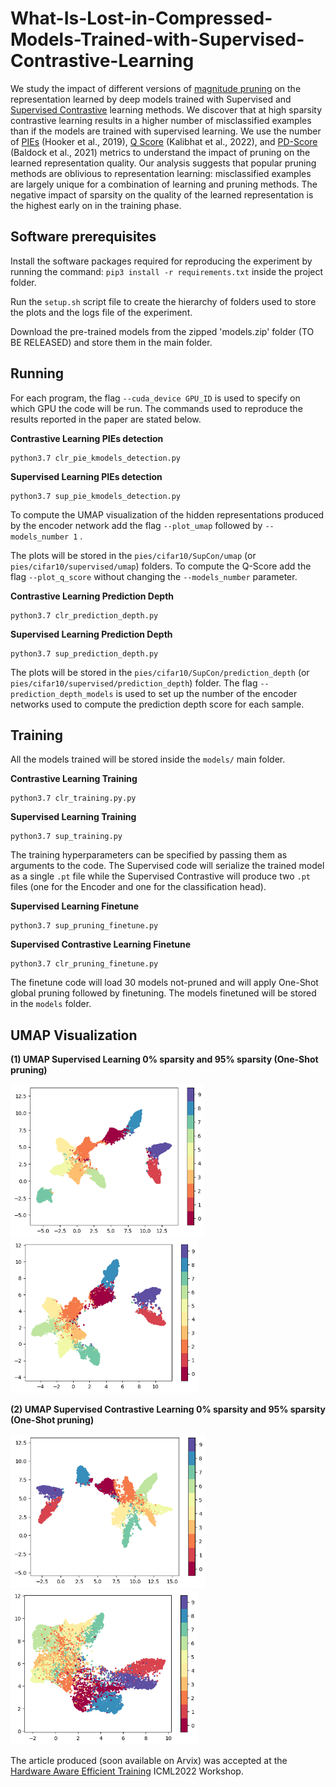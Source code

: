 # What-Is-Lost-in-Compressed-Models-Trained-with-Supervised-Contrastive-Learning

We study the impact of different versions of [magnitude pruning](https://arxiv.org/pdf/1710.01878.pdf) on the representation learned by deep models trained with Supervised and [Supervised Contrastive](https://arxiv.org/pdf/2004.11362.pdf) learning methods. We discover that at high sparsity contrastive learning results in a higher number of misclassified examples than if the models are trained with supervised learning. We use the number of [PIEs](https://arxiv.org/pdf/1911.05248.pdf) (Hooker et al., 2019), [Q Score](https://arxiv.org/pdf/2203.01881.pdf) (Kalibhat et al., 2022), and [PD-Score](https://arxiv.org/pdf/2106.09647.pdf) (Baldock et al., 2021) metrics to understand the impact of pruning on the learned representation quality. Our analysis suggests that popular pruning methods are oblivious to representation learning: misclassified examples are largely unique for a combination of learning and pruning methods. The negative impact of sparsity on the quality of the learned representation is the highest early on in the training phase.


## Software prerequisites 
Install the software packages required for reproducing the experiment by running the command: `pip3 install -r requirements.txt` inside the project folder. 

Run the `setup.sh` script file to create the hierarchy of folders used to store the plots and the logs file of the experiment.


Download the pre-trained models from the zipped 'models.zip' folder (TO BE RELEASED) and store them in the main folder. 

## Running 
For each program, the flag `--cuda_device GPU_ID` is used to specify on which GPU the code will be run. The commands used to reproduce the results reported in the paper are stated below. 

**Contrastive Learning PIEs detection**
```
python3.7 clr_pie_kmodels_detection.py 
```

**Supervised Learning PIEs detection**
```
python3.7 sup_pie_kmodels_detection.py
```
To compute the UMAP visualization of the hidden representations produced by the encoder network add the flag `--plot_umap` followed by `--models_number 1`  . 

The plots will be stored in the `pies/cifar10/SupCon/umap` (or `pies/cifar10/supervised/umap`) folders. To compute the Q-Score add the flag `--plot_q_score` without changing the `--models_number` parameter. 

**Contrastive Learning Prediction Depth**
```
python3.7 clr_prediction_depth.py 
```

**Supervised Learning Prediction Depth**
```
python3.7 sup_prediction_depth.py
```

The plots will be stored in the `pies/cifar10/SupCon/prediction_depth` (or `pies/cifar10/supervised/prediction_depth`) folder. The flag `--prediction_depth_models` is used to set up the number of the encoder networks used to compute the prediction depth score for each sample. 

## Training 
All the models trained will be stored inside the `models/` main folder. 

**Contrastive Learning Training**
```
python3.7 clr_training.py.py 
```

**Supervised Learning Training**
```
python3.7 sup_training.py 
```

The training hyperparameters can be specified by passing them as arguments to the code. The Supervised code will serialize the trained model as a single `.pt` file while the Supervised Contrastive will produce two `.pt` files (one for the Encoder and one for the classification head). 

**Supervised Learning Finetune**
```
python3.7 sup_pruning_finetune.py
```

**Supervised Contrastive Learning Finetune**
```
python3.7 clr_pruning_finetune.py
```

The finetune code will load 30 models not-pruned and will apply One-Shot global pruning followed by finetuning. The models finetuned will be stored in the `models` folder. 

## UMAP Visualization 

**(1) UMAP Supervised Learning 0% sparsity and 95% sparsity (One-Shot pruning)**

<img src="figures/UMAP_Classes_supervised_sparsity0.0_.png" width="310"/> <img src="figures/UMAP_Classes_supervised_sparsity0.95_global_pruning.png" width="300"/>

**(2) UMAP Supervised Contrastive Learning 0% sparsity and 95% sparsity (One-Shot pruning)**

<img src="figures/UMAP_Classes_SupCon_sparsity0.0.png" width="312"/> <img src="figures/UMAP_Classes_SupCon_sparsity0.95_global_pruning.png" width="300"/>

The article produced (soon available on Arvix) was accepted at the [Hardware Aware Efficient Training](https://haet2022.github.io/) ICML2022 Workshop.
